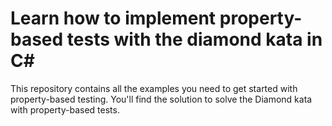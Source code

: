 # Learn how to implement property-based tests with the diamond kata in C#

This repository contains all the examples you need to get started with property-based testing. You'll find the solution to solve the Diamond kata with property-based tests.
